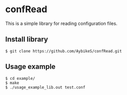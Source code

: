 # confRead
This is a simple library for reading configuration files.

## Install library
```
$ git clone https://github.com/AybikeS/confRead.git
```

## Usage example
```
$ cd example/
$ make
$ ./usage_example_lib.out test.conf
```